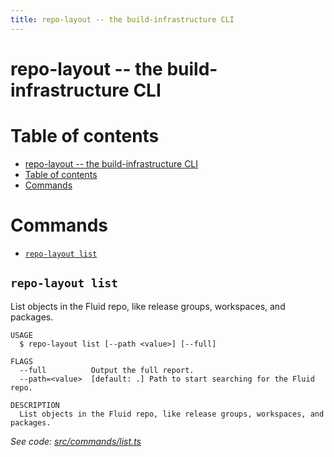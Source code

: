 ```yaml
---
title: repo-layout -- the build-infrastructure CLI
---
```


# repo-layout -- the build-infrastructure CLI

# Table of contents

<!-- toc -->
* [repo-layout -- the build-infrastructure CLI](#repo-layout----the-build-infrastructure-cli)
* [Table of contents](#table-of-contents)
* [Commands](#commands)
<!-- tocstop -->

# Commands

<!-- commands -->
* [`repo-layout list`](#repo-layout-list)

## `repo-layout list`

List objects in the Fluid repo, like release groups, workspaces, and packages.

```
USAGE
  $ repo-layout list [--path <value>] [--full]

FLAGS
  --full          Output the full report.
  --path=<value>  [default: .] Path to start searching for the Fluid repo.

DESCRIPTION
  List objects in the Fluid repo, like release groups, workspaces, and packages.
```

_See code: [src/commands/list.ts](https://github.com/microsoft/FluidFramework/blob/main/build-tools/packages/build-infrastructure/src/commands/list.ts)_
<!-- commandsstop -->
